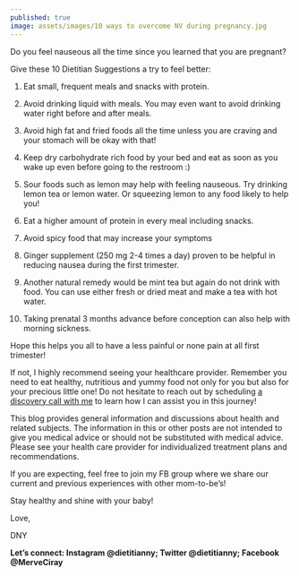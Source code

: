```yaml
---
published: true
image: assets/images/10 ways to overcome NV during pregnancy.jpg
---
```


Do you feel nauseous all the time since you learned that you are pregnant? 

Give these 10 Dietitian Suggestions a try to feel better:

1. Eat small, frequent meals and snacks with protein.

2. Avoid drinking liquid with meals. You may even want to avoid drinking water right before and after meals.

3. Avoid high fat and fried foods all the time unless you are craving and your stomach will be okay with that!

4. Keep dry carbohydrate rich food by your bed and eat as soon as you wake up even before going to the restroom :)

5. Sour foods such as lemon may help with feeling nauseous. Try drinking lemon tea or lemon water. Or squeezing lemon to any food likely to help you!

6. Eat a higher amount of protein in every meal including snacks.

7. Avoid spicy food that may increase your symptoms

8. Ginger supplement (250 mg 2-4 times a day) proven to be helpful in reducing nausea during the first trimester.

9. Another natural remedy would be mint tea but again do not drink with food. You can use either fresh or dried meat and make a tea with hot water.

10. Taking prenatal 3 months advance before conception can also help with morning sickness.

Hope this helps you all to have a less painful or none pain at all first trimester!

If not, I highly recommend seeing your healthcare provider. Remember you need to eat healthy, nutritious and yummy food not only for you but also for your precious little one! Do not hesitate to reach out by scheduling [a discovery call with me](https://calendly.com/dietitiannewyork/15min?back=1&month=2023-12) to learn how I can assist you in this journey!

This blog provides general information and discussions about health and related subjects. The information in this or other posts are not intended to give you medical advice or should not be substituted with medical advice. Please see your health care provider for individualized treatment plans and recommendations.

If you are expecting, feel free to join my FB group where we share our current and previous experiences with other mom-to-be’s! 

Stay healthy and shine with your baby!

Love,

DNY

**Let’s connect: Instagram @dietitianny; Twitter @dietitianny; Facebook @MerveCiray**
